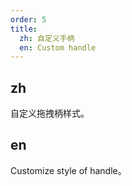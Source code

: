 ```yaml
---
order: 5
title:
  zh: 自定义手柄
  en: Custom handle
---
```


## zh

自定义拖拽柄样式。

## en

Customize style of handle。
